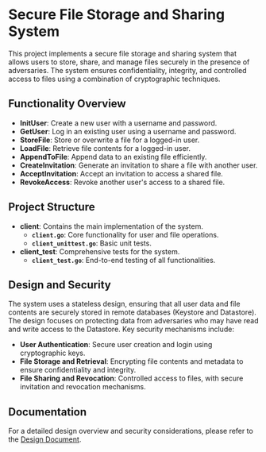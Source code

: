 # Secure File Storage and Sharing System

This project implements a secure file storage and sharing system that allows users to store, share, and manage files securely in the presence of adversaries. The system ensures confidentiality, integrity, and controlled access to files using a combination of cryptographic techniques.

## Functionality Overview

- **InitUser**: Create a new user with a username and password.
- **GetUser**: Log in an existing user using a username and password.
- **StoreFile**: Store or overwrite a file for a logged-in user.
- **LoadFile**: Retrieve file contents for a logged-in user.
- **AppendToFile**: Append data to an existing file efficiently.
- **CreateInvitation**: Generate an invitation to share a file with another user.
- **AcceptInvitation**: Accept an invitation to access a shared file.
- **RevokeAccess**: Revoke another user's access to a shared file.

## Project Structure

- **client**: Contains the main implementation of the system.
  - **`client.go`**: Core functionality for user and file operations.
  - **`client_unittest.go`**: Basic unit tests.
- **client_test**: Comprehensive tests for the system.
  - **`client_test.go`**: End-to-end testing of all functionalities.

## Design and Security

The system uses a stateless design, ensuring that all user data and file contents are securely stored in remote databases (Keystore and Datastore). The design focuses on protecting data from adversaries who may have read and write access to the Datastore. Key security mechanisms include:

- **User Authentication**: Secure user creation and login using cryptographic keys.
- **File Storage and Retrieval**: Encrypting file contents and metadata to ensure confidentiality and integrity.
- **File Sharing and Revocation**: Controlled access to files, with secure invitation and revocation mechanisms.

## Documentation

For a detailed design overview and security considerations, please refer to the [Design Document](https://drive.google.com/file/d/1_6eLeBHi03O0euRlxvWyOQeLn4zKPoiO/view?usp=sharing).
